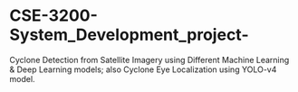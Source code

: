 # CSE-3200-System_Development_project-
Cyclone Detection from Satellite Imagery using Different Machine Learning & Deep Learning models; 
also Cyclone Eye Localization using YOLO-v4 model.
  
